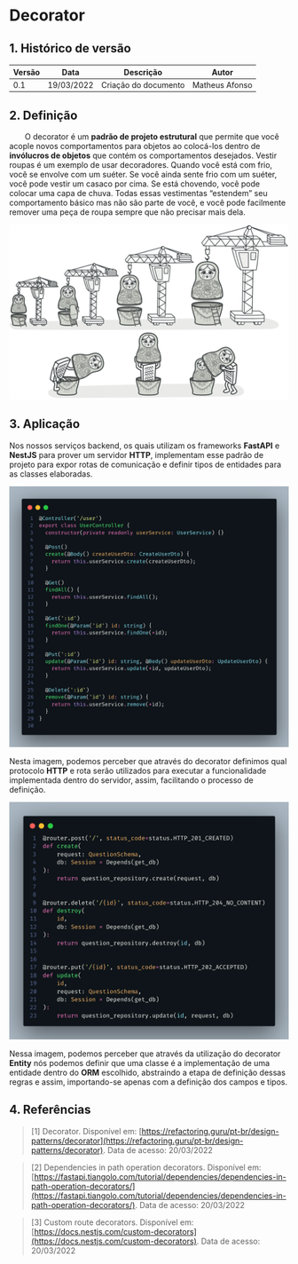 # Decorator
 
## 1. Histórico de versão
 
<center>
 
| Versão | Data       | Descrição            | Autor        |
| ------ | ---------- | -------------------- | ------------ |
| 0.1    | 19/03/2022 | Criação do documento | Matheus Afonso |
 
</center>
 
## 2. Definição
 
&emsp;&emsp;O decorator é um **padrão de projeto estrutural** que permite que você acople novos comportamentos para objetos ao colocá-los dentro de **invólucros de objetos** que contém os comportamentos desejados. Vestir roupas é um exemplo de usar decoradores. Quando você está com frio, você se envolve com um suéter. Se você ainda sente frio com um suéter, você pode vestir um casaco por cima. Se está chovendo, você pode colocar uma capa de chuva. Todas essas vestimentas “estendem” seu comportamento básico mas não são parte de você, e você pode facilmente remover uma peça de roupa sempre que não precisar mais dela.
 
![useState](../assets/decorator/decorator.png)

## 3. Aplicação
 
Nos nossos serviços backend, os quais utilizam os frameworks **FastAPI** e **NestJS** para prover um servidor **HTTP**, implementam esse padrão de projeto para expor rotas de comunicação e definir tipos de entidades para as classes elaboradas.
 
![useState](../assets/decorator/auth_decorator.png)
 
Nesta imagem, podemos perceber que através do decorator definimos qual protocolo **HTTP** e rota serão utilizados para executar a funcionalidade implementada dentro do servidor, assim, facilitando o processo de definição.
 
![useState](../assets/decorator/question_decorator.png)
 
Nessa imagem, podemos perceber que através da utilização do decorator **Entity** nós podemos definir que uma classe é a implementação de uma entidade dentro do **ORM** escolhido, abstraindo a etapa de definição dessas regras e assim, importando-se apenas com a definição dos campos e tipos.
 
## 4. Referências
 
> [1] Decorator. Disponível em:
> [https://refactoring.guru/pt-br/design-patterns/decorator](https://refactoring.guru/pt-br/design-patterns/decorator). Data de acesso: 20/03/2022
 
> [2] Dependencies in path operation decorators. Disponível em:
> [https://fastapi.tiangolo.com/tutorial/dependencies/dependencies-in-path-operation-decorators/](https://fastapi.tiangolo.com/tutorial/dependencies/dependencies-in-path-operation-decorators/). Data de acesso: 20/03/2022
 
> [3] Custom route decorators. Disponível em: [https://docs.nestjs.com/custom-decorators](https://docs.nestjs.com/custom-decorators). Data de acesso: 20/03/2022